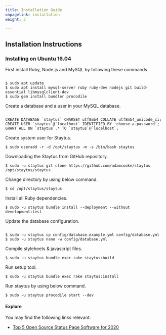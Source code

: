 ```yaml
---
title: Installation Guide
onpagelink: installation
weight: 3

---
```


Installation Instructions
-------------------------

### Installing on Ubuntu 16.04

First install Ruby, Node.js and MySQL by following these commands.

 ```

$ sudo apt update
$ sudo apt install mysql-server ruby ruby-dev nodejs git build-essential libmysqlclient-dev
$ sudo gem install bundler procodile

```

Create a database and a user in your MySQL database.

 ```

CREATE DATABASE `staytus` CHARSET utf8mb4 COLLATE utf8mb4_unicode_ci;
CREATE USER `staytus`@`localhost` IDENTIFIED BY 'choose-a-password';
GRANT ALL ON `staytus`.* TO `staytus`@`localhost`;

```

Create system user for Staytus.

 ```
$ sudo useradd -r -d /opt/staytus -m -s /bin/bash staytus
```

Downloading the Staytus from GitHub repository.

 ```
$ sudo -u staytus git clone https://github.com/adamcooke/staytus /opt/staytus/staytus
```

Change directory by using below command.

 ```
$ cd /opt/staytus/staytus
```

Install all Ruby dependencies.

 ```
$ sudo -u staytus bundle install --deployment --without development:test
```

Update the database configuration.

 ```

$ sudo -u staytus cp config/database.example.yml config/database.yml
$ sudo -u staytus nano -w config/database.yml

```

Compile styleheets &amp; javascript files.

 ```
$ sudo -u staytus bundle exec rake staytus:build
```

Run setup tool.

 ```
$ sudo -u staytus bundle exec rake staytus:install
```

Run staytus by using below command.

 ```
$ sudo -u staytus procodile start --dev
```

#### **Explore**

You may find the following links relevant:

- [Top 5 Open Source Status Page Software for 2020](https://blog.containerize.com/2020/11/20/top-5-open-source-status-page-software-for-2020/)
 